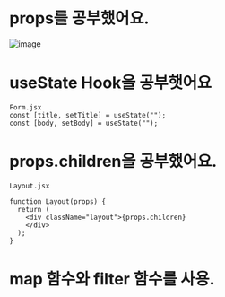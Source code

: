 # props를 공부했어요. 

![image](https://user-images.githubusercontent.com/85295433/185977782-31c34ce9-5b4c-4e00-b41a-0897bb5ebc44.png)


# useState Hook을 공부햇어요
```
Form.jsx
const [title, setTitle] = useState("");
const [body, setBody] = useState("");
```


# props.children을 공부했어요.


```
Layout.jsx

function Layout(props) {
  return (
    <div className="layout">{props.children}
    </div>
  );
}
```



# map 함수와 filter 함수를 사용.

